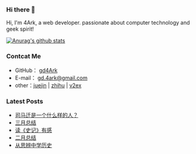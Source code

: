 ### Hi there 👋

Hi, I'm 4Ark, a web developer. passionate about computer technology and geek spirit!

[![Anurag's github stats](https://github-readme-stats.vercel.app/api?username=gd4ark)](https://github.com/anuraghazra/github-readme-stats)

### Contcat Me

-   GitHub： [gd4Ark](https://github.com/gd4Ark)
-   E-mail： gd.4ark@gmail.com
-   other：[juejin](https://juejin.im/user/5a4f6e2c6fb9a01cb508a127) | [zhihu](https://www.zhihu.com/people/cai-hong-hui-2/activities) | [v2ex](https://www.v2ex.com/member/4ark)

### Latest Posts

<!-- BLOG-POST-LIST:START -->
- [司马迁是一个什么样的人？](https://4ark.me/posts/about-si-ma-qian/)
- [三月总结](https://4ark.me/posts/2021-mar-summary/)
- [读《史记》有感](https://4ark.me/posts/history-after-reading/)
- [二月总结](https://4ark.me/posts/2020-feb-summary/)
- [从思辨中学历史](https://4ark.me/posts/cong-si-bina-xue-xi-li-shi/)
<!-- BLOG-POST-LIST:END -->
